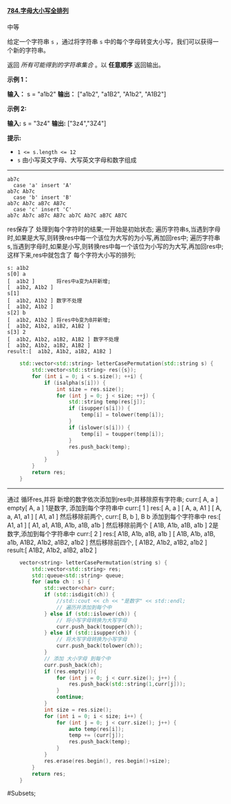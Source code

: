 #### [784.字母大小写全排列](https://leetcode.cn/problems/letter-case-permutation/)

中等

给定一个字符串 `s` ，通过将字符串 `s` 中的每个字母转变大小写，我们可以获得一个新的字符串。

返回 _所有可能得到的字符串集合_ 。以 **任意顺序** 返回输出。

**示例 1：**

**输入：** s = "a1b2"
**输出：** ["a1b2", "a1B2", "A1b2", "A1B2"]

**示例 2:**

**输入:** s = "3z4"
**输出:** ["3z4","3Z4"]

**提示:**

- `1 <= s.length <= 12`
- `s` 由小写英文字母、大写英文字母和数字组成
---- ----
```
ab7c
  case 'a' insert 'A'
ab7c Ab7c
  case 'b' insert 'B'
ab7c Ab7c aB7c AB7c
  case 'c' insert 'C'
ab7c Ab7c aB7c AB7c ab7C Ab7C aB7C AB7C
```
res保存了 处理到每个字符时的结果;一开始是初始状态;
遍历字符串s,当遇到字母时,如果是大写,则转换res中每一个该位为大写的为小写,再加回res中;
遍历字符串s,当遇到字母时,如果是小写,则转换res中每一个该位为小写的为大写,再加回res中;
这样下来,res中就包含了 每个字符大小写的排列;
```
s: a1b2
s[0] a
[  a1b2 ]       将res中a变为A并新增;
[  a1b2, A1b2 ]
s[1]
[  a1b2, A1b2 ] 数字不处理
[  a1b2, A1b2 ]
s[2] b
[  a1b2, A1b2 ] 将res中b变为B并新增;
[  a1b2, A1b2, a1B2, A1B2 ]
s[3] 2
[  a1b2, A1b2, a1B2, A1B2 ] 数字不处理
[  a1b2, A1b2, a1B2, A1B2 ]
result:[  a1b2, A1b2, a1B2, A1B2 ]
```

```cpp
    std::vector<std::string> letterCasePermutation(std::string s) {
        std::vector<std::string> res({s});
        for (int i = 0; i < s.size(); ++i) {
            if (isalpha(s[i])) {
                int size = res.size();
                for (int j = 0; j < size; ++j) {
                    std::string temp(res[j]);
                    if (isupper(s[i])) {
                        temp[i] = tolower(temp[i]);
                    }
                    if (islower(s[i])) {
                        temp[i] = toupper(temp[i]);
                    }
                    res.push_back(temp);
                }
            }
        }
        return res;
    }
```

----
通过 循环res,并将 新增的数字依次添加到res中;并移除原有字符串;
curr:[  A, a ]
empty[  A, a ]
1是数字, 添加到每个字符串中
curr:[  1 ]
res:[  A, a ]
[  A, a, A1 ]
[  A, a, A1, a1 ]
[  A1, a1 ]
然后移除前两个,
curr:[  B, b ], B b 添加到每个字符串中
res:[  A1, a1 ]
[  A1, a1, A1B, A1b, a1B, a1b ] 然后移除前两个
[  A1B, A1b, a1B, a1b ]
2是数字,添加到每个字符串中
curr:[  2 ]
res:[  A1B, A1b, a1B, a1b ]
[  A1B, A1b, a1B, a1b, A1B2, A1b2, a1B2, a1b2 ]
然后移除前四个,
[  A1B2, A1b2, a1B2, a1b2 ]
result:[  A1B2, A1b2, a1B2, a1b2 ]
```cpp
    vector<string> letterCasePermutation(string s) {
        std::vector<std::string> res;
        std::queue<std::string> queue;
        for (auto ch : s) {
            std::vector<char> curr;
            if (std::isdigit(ch)) {
                //std::cout << ch << "是数字" << std::endl;
                // 遍历并添加到每个中
            } else if (std::islower(ch)) {
                // 将小写字母转换为大写字母
                curr.push_back(toupper(ch));
            } else if (std::isupper(ch)) {
                // 将大写字母转换为小写字母
                curr.push_back(tolower(ch));
            }
            // 添加 大小字母 到每个中
            curr.push_back(ch);
            if (res.empty()){
                for (int j = 0; j < curr.size(); j++) {
                    res.push_back(std::string(1,curr[j]));
                }
                continue;
            }
            int size = res.size();
            for (int i = 0; i < size; i++) {
                for (int j = 0; j < curr.size(); j++) {
                    auto temp(res[i]);
                    temp += (curr[j]);
                    res.push_back(temp);
                }
            }
            res.erase(res.begin(), res.begin()+size);
        }
        return res;
    }
```
#Subsets;
